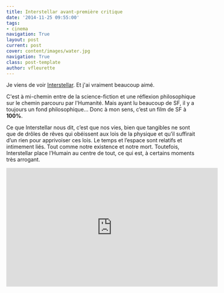 ```yaml
---
title: Interstellar avant-première critique
date: '2014-11-25 09:55:00'
tags:
- cinema
navigation: True
layout: post
current: post
cover: content/images/water.jpg
navigation: True
class: post-template
author: vfleurette
---
```



Je viens de voir <a href="https://cinemur.fr/film/interstellar-226727" target="_blank">Interstellar</a>. Et j'ai vraiment beaucoup aimé.

C'est à mi-chemin entre de la science-fiction et une réflexion philosophique sur le chemin parcouru par l'Humanité. Mais ayant lu beaucoup de SF, il y a toujours un fond philosophique… 
Donc à mon sens, c’est un film de SF à **100%**. 

Ce que Interstellar nous dit, c’est que nos vies, bien que tangibles ne sont que de drôles de rêves qui obéissent aux lois de la physique et qu’il suffirait d’un rien pour apprivoiser ces lois. 
Le temps et l’espace sont relatifs et intimement liés. Tout comme notre existence et notre mort. Toutefois, Interstellar place l’Humain au centre de tout, ce qui est, à certains moments très arrogant.

<iframe width="560" height="315" src="https://www.youtube.com/embed/0vxOhd4qlnA" frameborder="0" allowfullscreen></iframe>